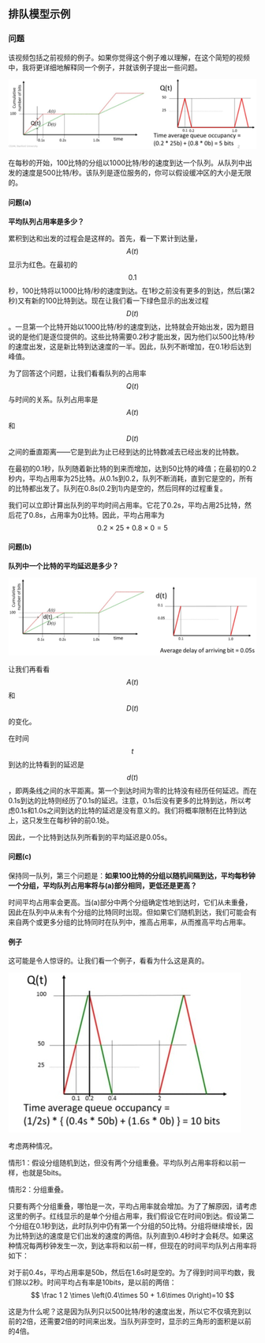 ## 排队模型示例

### 问题

该视频包括之前视频的例子。如果你觉得这个例子难以理解，在这个简短的视频中，我将更详细地解释同一个例子，并就该例子提出一些问题。

![](../.gitbook/Unit3-Packet-Switching/3.7/1.jpg)

在每秒的开始，100比特的分组以1000比特/秒的速度到达一个队列。从队列中出发的速度是500比特/秒。该队列是逐位服务的，你可以假设缓冲区的大小是无限的。



#### 问题(a)

**平均队列占用率是多少？**

累积到达和出发的过程会是这样的。首先，看一下累计到达量，$$A(t)$$显示为红色。在最初的$$0.1$$秒，100比特将以1000比特/秒的速度到达。在1秒之前没有更多的到达，然后(第2秒)又有新的100比特到达。现在让我们看一下绿色显示的出发过程$$D(t)$$。一旦第一个比特开始以1000比特/秒的速度到达，比特就会开始出发，因为题目说的是他们是逐位提供的。这些比特需要0.2秒才能出发，因为他们以500比特/秒的速度出发，这是新比特到达速度的一半。因此，队列不断增加，在0.1秒后达到峰值。

为了回答这个问题，让我们看看队列的占用率$$Q(t)$$与时间的关系。队列占用率是$$A(t)$$和$$D(t)$$之间的垂直距离——它是到此为止已经到达的比特数减去已经出发的比特数。

在最初的0.1秒，队列随着新比特的到来而增加，达到50比特的峰值；在最初的0.2秒内，平均占用率为25比特。从0.1s到0.2，队列不断消耗，直到它是空的，所有的比特都出发了。队列在0.8s(0.2到1)内是空的，然后同样的过程重复。

我们可以立即计算出队列的平均时间占用率。它花了0.2s，平均占用25比特，然后花了0.8s，占用率为0比特。因此，平均占用率为
$$
0.2\times 25+ 0.8 \times 0 = 5
$$


#### 问题(b)

**队列中一个比特的平均延迟是多少？**

![](../.gitbook/Unit3-Packet-Switching/3.7/2.jpg)

让我们再看看$$A(t)$$和$$D(t)$$的变化。

在时间$$t$$到达的比特看到的延迟是$$d(t)$$，即两条线之间的水平距离。第一个到达时间为零的比特没有经历任何延迟。而在0.1s到达的比特则经历了0.1s的延迟。注意，0.1s后没有更多的比特到达，所以考虑0.1s和1.0s之间到达的比特的延迟是没有意义的。我们将概率限制在比特到达上，这只发生在每秒钟的前0.1处。

因此，一个比特到达队列所看到的平均延迟是0.05s。



#### 问题(c)

保持同一队列，第三个问题是：**如果100比特的分组以随机间隔到达，平均每秒钟一个分组，平均队列占用率将与(a)部分相同，更低还是更高？**

时间平均占用率会更高。当(a)部分中两个分组确定性地到达时，它们从未重叠，因此在队列中从未有个分组的比特同时出现。但如果它们随机到达，我们可能会有来自两个或更多分组的比特同时在队列中，推高占用率，从而推高平均占用率。



#### 例子

这可能是令人惊讶的。让我们看一个例子，看看为什么这是真的。

![](../.gitbook/Unit3-Packet-Switching/3.7/3.jpg)

考虑两种情况。

情形1：假设分组随机到达，但没有两个分组重叠。平均队列占用率将和以前一样，也就是5bits。

情形2：分组重叠。

只要有两个分组重叠，哪怕是一次，平均占用率就会增加。为了了解原因，请考虑这里的例子。红线显示的是单个分组占用率，我们假设它在时间0到达。假设第二个分组在0.1秒到达，此时队列中仍有第一个分组的50比特。分组将继续增长，因为比特到达的速度是它们出发的速度的两倍。队列直到0.4秒时才会耗尽。如果这种情况每两秒钟发生一次，到达率将和以前一样，但现在的时间平均队列占用率将如下：

对于前0.4s，平均占用率是50b，然后在1.6s时是空的。为了得到时间平均数，我们除以2秒。时间平均占有率是10bits，是以前的两倍：
$$
\frac 1 2 \times \left(0.4\times 50 + 1.6\times 0\right)=10
$$


这是为什么呢？这是因为队列只以500比特/秒的速度出发，所以它不仅填充到以前的2倍，还需要2倍的时间来出发。当队列非空时，显示的三角形的面积是以前的4倍。

